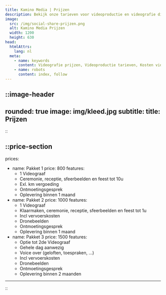 ```yaml
---
title: Kamino Media | Prijzen
description: Bekijk onze tarieven voor videoproductie en videografie diensten. Betaalbare videograaf pakketten voor bruiloften, evenementen en bedrijfsvideo’s, passend bij elk budget.
image:
  src: /img/social-share-prijzen.png
  alt: Kamino Media Prijzen
  width: 1200
  height: 630
head:
  htmlAttrs:
    lang: nl
  meta:
    - name: keywords
      content: Videografie prijzen, Videoproductie tarieven, Kosten videograaf, Prijslijst videografie, Tarieven videodiensten, Budget videografie, Betaalbare videografie, Videograaf kosten, Videoproductie pakketten, Prijzen video-opnamen
    - name: robots
      content: index, follow
---
```


::image-header
---
rounded: true
image: img/kleed.jpg
subtitle: 
title: Prijzen
---
::

::price-section
---
prices:
  - name: Pakket 1
    price: 800
    features:
      - 1 Videograaf
      - Ceremonie, receptie, sfeerbeelden en feest tot 10u
      - Exl. km vergoeding
      - Ontmoetingsgesprek
      - Oplevering binnen 1 maand
  - name: Pakket 2
    price: 1000
    features:
      - 1 Videograaf
      - Klaarmaken, ceremonie, receptie, sfeerbeelden en feest tot 1u
      - Incl vervoerskosten
      - Dronebeelden
      - Ontmoetingsgesprek
      - Oplevering binnen 1 maand
  - name: Pakket 3
    price: 1500
    features:
      - Optie tot 2de Videograaf
      - Gehele dag aanwezig
      - Voice over (geloften, toespraken, ...)
      - Incl vervoerskosten
      - Dronebeelden
      - Ontmoetingsgesprek
      - Oplevering binnen 2 maanden
---
::
